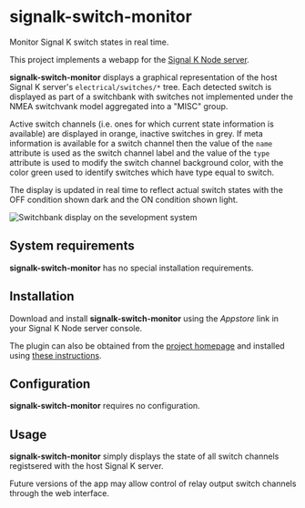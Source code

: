 # signalk-switch-monitor

Monitor Signal K switch states in real time.

This project implements a webapp for the
[Signal K Node server](https://github.com/SignalK/signalk-server-node).

__signalk-switch-monitor__ displays a graphical representation of the host
Signal K server's ```electrical/switches/*``` tree.  Each detected switch is
displayed as part of a switchbank with switches not implemented under the NMEA
switchvank model aggregated into a "MISC" group.

Active switch channels (i.e. ones for which current state information is
available) are displayed in orange, inactive switches in grey.
If meta information is available for a switch channel then the value of the
```name``` attribute is used as the switch channel label and the value of the
```type``` attribute is used to modify the switch channel background color,
with the color green used to identify switches which have type equal to switch.

The display is updated in real time to reflect actual switch states with the
OFF condition shown dark and the ON condition shown light.

![Switchbank display on the sevelopment system](/readme/screenshot.png)
## System requirements

__signalk-switch-monitor__ has no special installation requirements.
## Installation

Download and install __signalk-switch-monitor__ using the _Appstore_ link in your
Signal K Node server console.

The plugin can also be obtained from the 
[project homepage](https://github.com/preeve9534/signalk-switch-monitor)
and installed using
[these instructions](https://github.com/SignalK/signalk-server-node/blob/master/SERVERPLUGINS.md).
## Configuration

__signalk-switch-monitor__ requires no configuration.
## Usage

__signalk-switch-monitor__ simply displays the state of all switch channels
registsered with the host Signal K server.

Future versions of the app may allow control of relay output switch channels
through the web interface.
